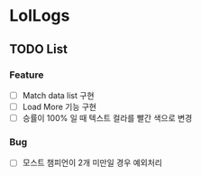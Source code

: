 # LolLogs

## TODO List

### Feature

- [ ] Match data list 구현
- [ ] Load More 기능 구현
- [ ] 승률이 100% 일 때 텍스트 컬라를 빨간 색으로 변경

### Bug

- [ ] 모스트 챔피언이 2개 미만일 경우 예외처리
